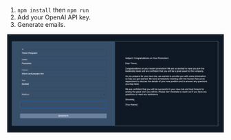1. `npm install` then `npm run`
2. Add your OpenAI API key.
3. Generate emails.



![](media/screenshot.png)
